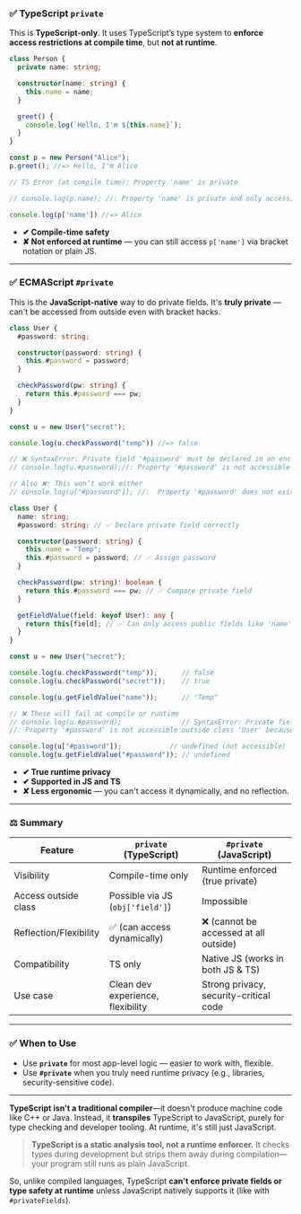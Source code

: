 
### ✅ TypeScript `private`

This is **TypeScript-only**. It uses TypeScript’s type system to **enforce access restrictions at compile time**, but **not at runtime**.


```ts
class Person {
  private name: string;

  constructor(name: string) {
    this.name = name;
  }

  greet() {
    console.log(`Hello, I'm ${this.name}`);
  }
}

const p = new Person("Alice");
p.greet(); //=> Hello, I'm Alice

// TS Error (at compile time): Property 'name' is private

// console.log(p.name); //: Property 'name' is private and only accessible within class 'Person'

console.log(p['name']) //=> Alice

```


- **✔ Compile-time safety**
- **✘ Not enforced at runtime** — you can still access `p['name']` via bracket notation or plain JS.


---

### ✅ ECMAScript `#private`

This is the **JavaScript-native** way to do private fields. It's **truly private** — can't be accessed from outside even with bracket hacks.


```ts
class User {
  #password: string;

  constructor(password: string) {
    this.#password = password;
  }

  checkPassword(pw: string) {
    return this.#password === pw;
  }
}

const u = new User("secret");

console.log(u.checkPassword("temp")) //=> false

// ❌ SyntaxError: Private field '#password' must be declared in an enclosing class
// console.log(u.#password);//: Property '#password' is not accessible outside class 'User' because it has a private identifier.

// Also ❌: This won’t work either
// console.log(u["#password"]); //:  Property '#password' does not exist on type 'User'

```



```ts
class User {
  name: string;
  #password: string; // ✅ Declare private field correctly

  constructor(password: string) {
    this.name = "Temp";
    this.#password = password; // ✅ Assign password
  }

  checkPassword(pw: string): boolean {
    return this.#password === pw; // ✅ Compare private field
  }

  getFieldValue(field: keyof User): any {
    return this[field]; // ✅ Can only access public fields like 'name'
  }
}

const u = new User("secret");

console.log(u.checkPassword("temp"));      // false
console.log(u.checkPassword("secret"));    // true

console.log(u.getFieldValue("name"));      // "Temp"

// ❌ These will fail at compile or runtime
// console.log(u.#password);               // SyntaxError: Private field '#password' must be declared in an enclosing class
//: Property '#password' is not accessible outside class 'User' because it has a private identifier.(18013)

console.log(u["#password"]);            // undefined (not accessible)
console.log(u.getFieldValue("#password")); // undefined

```



- **✔ True runtime privacy**
- **✔ Supported in JS and TS**
- **✘ Less ergonomic** — you can't access it dynamically, and no reflection.


---

### ⚖️ Summary

|Feature|`private` (TypeScript)|`#private` (JavaScript)|
|---|---|---|
|Visibility|Compile-time only|Runtime enforced (true private)|
|Access outside class|Possible via JS (`obj['field']`)|Impossible|
|Reflection/Flexibility|✅ (can access dynamically)|❌ (cannot be accessed at all outside)|
|Compatibility|TS only|Native JS (works in both JS & TS)|
|Use case|Clean dev experience, flexibility|Strong privacy, security-critical code|

---

### ✅ When to Use

- Use **`private`** for most app-level logic — easier to work with, flexible.
- Use **`#private`** when you truly need runtime privacy (e.g., libraries, security-sensitive code).


---

**TypeScript isn't a traditional compiler**—it doesn't produce machine code like C++ or Java. Instead, it **transpiles** TypeScript to JavaScript, purely for type checking and developer tooling. At runtime, it's still just JavaScript.


> **TypeScript is a static analysis tool, not a runtime enforcer.** It checks types during development but strips them away during compilation—your program still runs as plain JavaScript.

So, unlike compiled languages, TypeScript **can't enforce private fields or type safety at runtime** unless JavaScript natively supports it (like with `#privateFields`).
